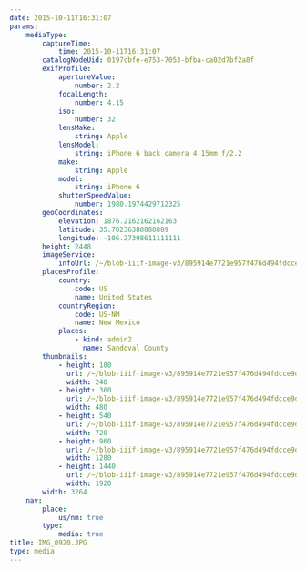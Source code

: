 ```yaml
---
date: 2015-10-11T16:31:07
params:
    mediaType:
        captureTime:
            time: 2015-10-11T16:31:07
        catalogNodeUid: 0197cbfe-e753-7053-bfba-ca02d7bf2a8f
        exifProfile:
            apertureValue:
                number: 2.2
            focalLength:
                number: 4.15
            iso:
                number: 32
            lensMake:
                string: Apple
            lensModel:
                string: iPhone 6 back camera 4.15mm f/2.2
            make:
                string: Apple
            model:
                string: iPhone 6
            shutterSpeedValue:
                number: 1980.1974429712325
        geoCoordinates:
            elevation: 1876.2162162162163
            latitude: 35.78236388888889
            longitude: -106.27398611111111
        height: 2448
        imageService:
            infoUrl: /~/blob-iiif-image-v3/895914e7721e957f476d494fdcce9d2dfc120405a4a7f409465d6225055ae930/info.json
        placesProfile:
            country:
                code: US
                name: United States
            countryRegion:
                code: US-NM
                name: New Mexico
            places:
                - kind: admin2
                  name: Sandoval County
        thumbnails:
            - height: 180
              url: /~/blob-iiif-image-v3/895914e7721e957f476d494fdcce9d2dfc120405a4a7f409465d6225055ae930/full/240%2C180/0/default.jpg
              width: 240
            - height: 360
              url: /~/blob-iiif-image-v3/895914e7721e957f476d494fdcce9d2dfc120405a4a7f409465d6225055ae930/full/480%2C360/0/default.jpg
              width: 480
            - height: 540
              url: /~/blob-iiif-image-v3/895914e7721e957f476d494fdcce9d2dfc120405a4a7f409465d6225055ae930/full/720%2C540/0/default.jpg
              width: 720
            - height: 960
              url: /~/blob-iiif-image-v3/895914e7721e957f476d494fdcce9d2dfc120405a4a7f409465d6225055ae930/full/1280%2C960/0/default.jpg
              width: 1280
            - height: 1440
              url: /~/blob-iiif-image-v3/895914e7721e957f476d494fdcce9d2dfc120405a4a7f409465d6225055ae930/full/1920%2C1440/0/default.jpg
              width: 1920
        width: 3264
    nav:
        place:
            us/nm: true
        type:
            media: true
title: IMG_0920.JPG
type: media
---
```

